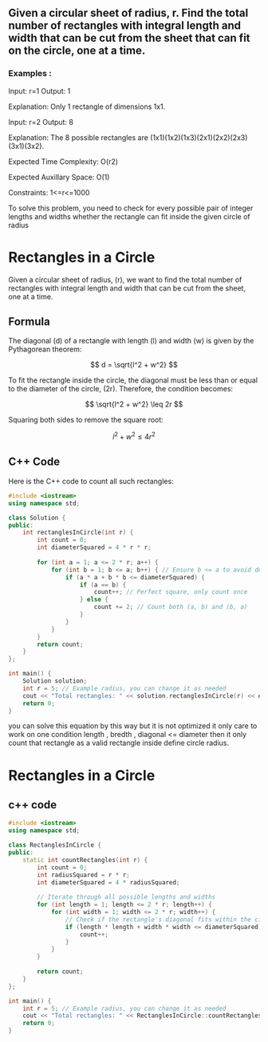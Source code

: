 ## Given a circular sheet of radius, r. Find the total number of rectangles with integral length and width that can be cut from the sheet that can fit on the circle, one at a time.

### Examples :

Input: r=1
Output: 1

Explanation: Only 1 rectangle of dimensions 1x1.

Input: r=2
Output: 8

Explanation: The 8 possible rectangles are 
(1x1)(1x2)(1x3)(2x1)(2x2)(2x3)(3x1)(3x2).

Expected Time Complexity: O(r2)

Expected Auxillary Space: O(1)


Constraints:
1<=r<=1000 


To solve this problem, you need to check for every possible pair of integer lengths and widths whether the rectangle can fit inside the given circle of radius 
# Rectangles in a Circle

Given a circular sheet of radius, \(r\), we want to find the total number of rectangles with integral length and width that can be cut from the sheet, one at a time.

## Formula

The diagonal \(d\) of a rectangle with length \(l\) and width \(w\) is given by the Pythagorean theorem:

$$
d = \sqrt{l^2 + w^2}
$$

To fit the rectangle inside the circle, the diagonal must be less than or equal to the diameter of the circle, \(2r\). Therefore, the condition becomes:

$$
\sqrt{l^2 + w^2} \leq 2r
$$

Squaring both sides to remove the square root:

$$
l^2 + w^2 \leq 4r^2
$$

## C++ Code

Here is the C++ code to count all such rectangles:

```cpp
#include <iostream>
using namespace std;

class Solution {
public:
    int rectanglesInCircle(int r) {
        int count = 0;
        int diameterSquared = 4 * r * r;
        
        for (int a = 1; a <= 2 * r; a++) {
            for (int b = 1; b <= a; b++) { // Ensure b <= a to avoid duplicate counting
                if (a * a + b * b <= diameterSquared) {
                    if (a == b) {
                        count++; // Perfect square, only count once
                    } else {
                        count += 2; // Count both (a, b) and (b, a)
                    }
                }
            }
        }
        return count;
    }
};

int main() {
    Solution solution;
    int r = 5; // Example radius, you can change it as needed
    cout << "Total rectangles: " << solution.rectanglesInCircle(r) << endl;
    return 0;
}

```


you can solve this equation by this way but it is not optimized it only care to work on one condition length , bredth , diagonal <= diameter then it only count that rectangle as a valid rectangle inside define circle radius.

# Rectangles in a Circle

## c++ code

```cpp
#include <iostream>
using namespace std;

class RectanglesInCircle {
public:
    static int countRectangles(int r) {
        int count = 0;
        int radiusSquared = r * r;
        int diameterSquared = 4 * radiusSquared;
        
        // Iterate through all possible lengths and widths
        for (int length = 1; length <= 2 * r; length++) {
            for (int width = 1; width <= 2 * r; width++) {
                // Check if the rectangle's diagonal fits within the circle
                if (length * length + width * width <= diameterSquared) {
                    count++;
                }
            }
        }
        
        return count;
    }
};

int main() {
    int r = 5; // Example radius, you can change it as needed
    cout << "Total rectangles: " << RectanglesInCircle::countRectangles(r) << endl;
    return 0;
}
```